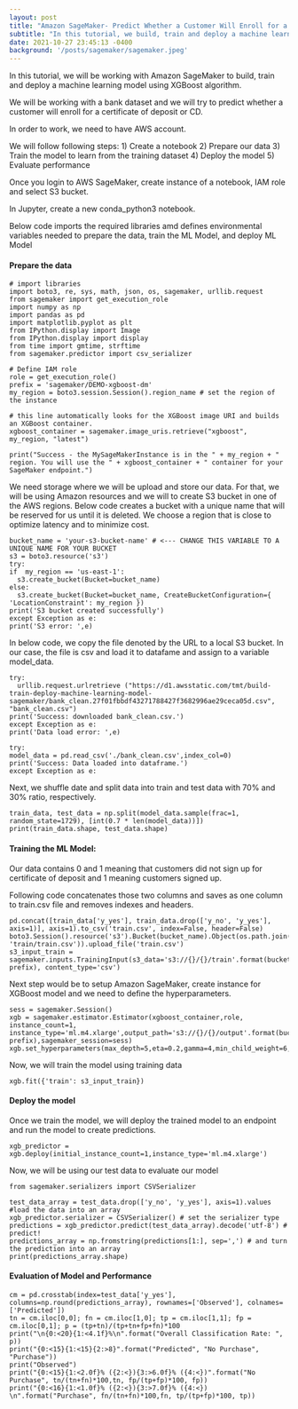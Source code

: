```yaml
---
layout: post
title: "Amazon SageMaker- Predict Whether a Customer Will Enroll for a Certificate of Deposit"
subtitle: "In this tutorial, we build, train and deploy a machine learning model with AWS SageMaker"
date: 2021-10-27 23:45:13 -0400
background: '/posts/sagemaker/sagemaker.jpeg'
---
```


<p>In this tutorial, we will be working with Amazon SageMaker to build, train and deploy a machine learning model using XGBoost algorithm.</p>

<p>We will be working with a bank dataset and we will try to predict whether a customer will enroll for a certificate of deposit or CD.</p>

<p>In order to work, we need to have AWS account.</p>

<p>We will follow following steps: 1) Create a notebook 2) Prepare our data 3) Train the model to learn from the training dataset 4) Deploy the model 5) Evaluate performance</p>

<p>Once you login to AWS SageMaker, create instance of a notebook, IAM role and select S3 bucket.</p>

<p>In Jupyter, create a new conda_python3 notebook.</p>

<p>Below code imports the required libraries amd defines environmental variables needed to prepare the data, train the ML Model, and deploy ML Model

</p>

#### Prepare the data

    # import libraries
    import boto3, re, sys, math, json, os, sagemaker, urllib.request
    from sagemaker import get_execution_role
    import numpy as np
    import pandas as pd
    import matplotlib.pyplot as plt
    from IPython.display import Image
    from IPython.display import display
    from time import gmtime, strftime
    from sagemaker.predictor import csv_serializer

    # Define IAM role
    role = get_execution_role()
    prefix = 'sagemaker/DEMO-xgboost-dm'
    my_region = boto3.session.Session().region_name # set the region of the instance

    # this line automatically looks for the XGBoost image URI and builds an XGBoost container.
    xgboost_container = sagemaker.image_uris.retrieve("xgboost", my_region, "latest")

    print("Success - the MySageMakerInstance is in the " + my_region + " region. You will use the " + xgboost_container + " container for your SageMaker endpoint.")
    
    
  <p>We need storage where we will be upload and store our data. For that, we will be using Amazon resources and we will to create S3 bucket in one of the AWS regions. Below code creates a bucket with a unique name that will be reserved for us until it is deleted. We choose a region that is close to optimize latency and to minimize cost. 
    </p>
    
    bucket_name = 'your-s3-bucket-name' # <--- CHANGE THIS VARIABLE TO A UNIQUE NAME FOR YOUR BUCKET
    s3 = boto3.resource('s3')
    try:
    if  my_region == 'us-east-1':
      s3.create_bucket(Bucket=bucket_name)
    else: 
      s3.create_bucket(Bucket=bucket_name, CreateBucketConfiguration={ 'LocationConstraint': my_region })
    print('S3 bucket created successfully')
    except Exception as e:
    print('S3 error: ',e)

    
  <p>In below code, we copy the file denoted by the URL to a local S3 bucket. In our case, the file is csv and  load it to datafame and assign to a variable model_data. 
  </p>
  
    try:
      urllib.request.urlretrieve ("https://d1.awsstatic.com/tmt/build-train-deploy-machine-learning-model-sagemaker/bank_clean.27f01fbbdf43271788427f3682996ae29ceca05d.csv", "bank_clean.csv")
    print('Success: downloaded bank_clean.csv.')
    except Exception as e:
    print('Data load error: ',e)

    try:
    model_data = pd.read_csv('./bank_clean.csv',index_col=0)
    print('Success: Data loaded into dataframe.')
    except Exception as e:

<p>
    Next, we shuffle date and split data into train and test data with 70%  and 30% ratio, respectively. 
</p>
    
    train_data, test_data = np.split(model_data.sample(frac=1, random_state=1729), [int(0.7 * len(model_data))])
    print(train_data.shape, test_data.shape)


  #### Training the ML Model:
  


<p>
Our data contains 0 and 1 meaning that customers did not sign up for certificate of deposit and 1 meaning customers signed up.  

Following code concatenates those two columns and saves as one column to train.csv file and removes indexes and headers. 
</p>


    pd.concat([train_data['y_yes'], train_data.drop(['y_no', 'y_yes'], axis=1)], axis=1).to_csv('train.csv', index=False, header=False)
    boto3.Session().resource('s3').Bucket(bucket_name).Object(os.path.join(prefix, 'train/train.csv')).upload_file('train.csv')
    s3_input_train = sagemaker.inputs.TrainingInput(s3_data='s3://{}/{}/train'.format(bucket_name, prefix), content_type='csv')

<p>
Next step would be to setup Amazon SageMaker, create instance for XGBoost model and we need to define the hyperparameters.  
</p>

    sess = sagemaker.Session()
    xgb = sagemaker.estimator.Estimator(xgboost_container,role, instance_count=1, instance_type='ml.m4.xlarge',output_path='s3://{}/{}/output'.format(bucket_name, prefix),sagemaker_session=sess)
    xgb.set_hyperparameters(max_depth=5,eta=0.2,gamma=4,min_child_weight=6,subsample=0.8,silent=0,objective='binary:logistic',num_round=100)


<p>
Now, we will train the model using training data 
</p>

    xgb.fit({'train': s3_input_train})


#### Deploy the model
<p>
Once we train the model, we will deploy the trained model to an endpoint and run the model to create predictions. 
</p>

    xgb_predictor = xgb.deploy(initial_instance_count=1,instance_type='ml.m4.xlarge')


<p>
Now, we will be using our test data to evaluate our model
</p>

    from sagemaker.serializers import CSVSerializer

    test_data_array = test_data.drop(['y_no', 'y_yes'], axis=1).values #load the data into an array
    xgb_predictor.serializer = CSVSerializer() # set the serializer type
    predictions = xgb_predictor.predict(test_data_array).decode('utf-8') # predict!
    predictions_array = np.fromstring(predictions[1:], sep=',') # and turn the prediction into an array
    print(predictions_array.shape)


#### Evaluation of Model and Performance

    cm = pd.crosstab(index=test_data['y_yes'], columns=np.round(predictions_array), rownames=['Observed'], colnames=['Predicted'])
    tn = cm.iloc[0,0]; fn = cm.iloc[1,0]; tp = cm.iloc[1,1]; fp = cm.iloc[0,1]; p = (tp+tn)/(tp+tn+fp+fn)*100
    print("\n{0:<20}{1:<4.1f}%\n".format("Overall Classification Rate: ", p))
    print("{0:<15}{1:<15}{2:>8}".format("Predicted", "No Purchase", "Purchase"))
    print("Observed")
    print("{0:<15}{1:<2.0f}% ({2:<}){3:>6.0f}% ({4:<})".format("No Purchase", tn/(tn+fn)*100,tn, fp/(tp+fp)*100, fp))
    print("{0:<16}{1:<1.0f}% ({2:<}){3:>7.0f}% ({4:<}) \n".format("Purchase", fn/(tn+fn)*100,fn, tp/(tp+fp)*100, tp))





